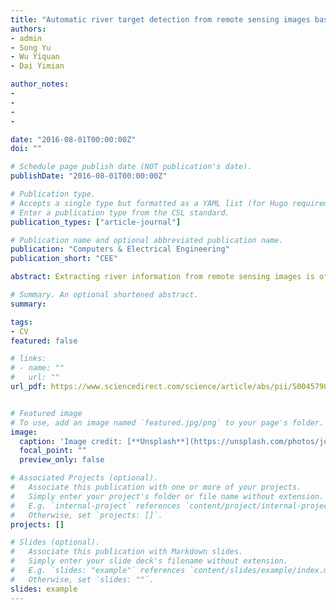 ```yaml
---
title: "Automatic river target detection from remote sensing images based on image decomposition and distance regularized CV model"
authors:
- admin
- Song Yu
- Wu Yiquan
- Dai Yimian

author_notes:
- 
-
- 
-

date: "2016-08-01T00:00:00Z"
doi: ""

# Schedule page publish date (NOT publication's date).
publishDate: "2016-08-01T00:00:00Z"

# Publication type.
# Accepts a single type but formatted as a YAML list (for Hugo requirements).
# Enter a publication type from the CSL standard.
publication_types: ["article-journal"]

# Publication name and optional abbreviated publication name.
publication: "Computers & Electrical Engineering"
publication_short: "CEE"

abstract: Extracting river information from remote sensing images is of great importance in the investigation and monitoring of water resources and navigation of ships. In order to extract the river target from remote sensing images more accurately, a method based on image decomposition and distance regularized CV (Chan–Vese) model is proposed. Firstly, the remote sensing image is decomposed based on tensor diffusion. The original image is decomposed into a cartoon image and a texture image and the river is contained in the cartoon part. Secondly, the cartoon image is segmented based on the distance regularized CV model. Experimental results show that, the method proposed is more accurate in extracting the river target comparing with 6 other methods including image segmentation based on CV model, region-scalable fitting energy level set model, bias field correction level set model and some methods based on image decomposition and active contour model.

# Summary. An optional shortened abstract.
summary: 

tags:
- CV
featured: false

# links:
# - name: ""
#   url: ""
url_pdf: https://www.sciencedirect.com/science/article/abs/pii/S0045790615004772


# Featured image
# To use, add an image named `featured.jpg/png` to your page's folder. 
image:
  caption: 'Image credit: [**Unsplash**](https://unsplash.com/photos/jdD8gXaTZsc)'
  focal_point: ""
  preview_only: false

# Associated Projects (optional).
#   Associate this publication with one or more of your projects.
#   Simply enter your project's folder or file name without extension.
#   E.g. `internal-project` references `content/project/internal-project/index.md`.
#   Otherwise, set `projects: []`.
projects: []

# Slides (optional).
#   Associate this publication with Markdown slides.
#   Simply enter your slide deck's filename without extension.
#   E.g. `slides: "example"` references `content/slides/example/index.md`.
#   Otherwise, set `slides: ""`.
slides: example
---
```

